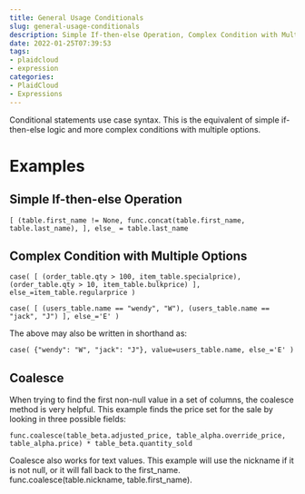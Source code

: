 ```yaml
---
title: General Usage Conditionals
slug: general-usage-conditionals
description: Simple If-then-else Operation, Complex Condition with Multiple Options, Coalesce
date: 2022-01-25T07:39:53
tags:
- plaidcloud
- expression
categories:
- PlaidCloud
- Expressions
---
```



Conditional statements use case syntax. This is the equivalent of simple if-then-else logic and more complex conditions with multiple options.



# Examples


## Simple If-then-else Operation



```
[ (table.first_name != None, func.concat(table.first_name, table.last_name), ], else_ = table.last_name
```


## Complex Condition with Multiple Options



```
case( [ (order_table.qty > 100, item_table.specialprice), (order_table.qty > 10, item_table.bulkprice) ], else_=item_table.regularprice )
```


```
case( [ (users_table.name == "wendy", "W"), (users_table.name == "jack", "J") ], else_='E' )
```


The above may also be written in shorthand as:




```
case( {"wendy": "W", "jack": "J"}, value=users_table.name, else_='E' )
```


## Coalesce


When trying to find the first non-null value in a set of columns, the coalesce method is very helpful. This example finds the price set for the sale by looking in three possible fields:




```
func.coalesce(table_beta.adjusted_price, table_alpha.override_price, table_alpha.price) * table_beta.quantity_sold
```


Coalesce also works for text values. This example will use the nickname if it is not null, or it will fall back to the first\_name. func.coalesce(table.nickname, table.first\_name).

